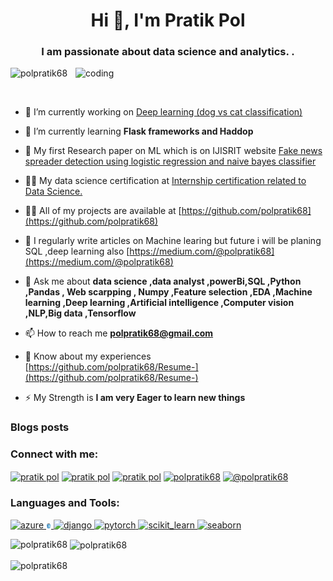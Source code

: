 <h1 align="center">Hi 👋, I'm Pratik Pol</h1>
<h3 align="center">I am passionate about data science and analytics. .</h3>

<img align="right" alt="coding" width="400" src="8AFcmXsQttSXuBeYCL9fpa2rn5JrDwwoihMerrwF48V7Ar1EKNTZyGa6G2tMFMhEZNEReroTLe2gPSMQw6VZLSD65AyBqzD08c4981eaf70.gif">

<p align="left"> <img src="https://komarev.com/ghpvc/?username=polpratik68&label=Profile%20views&color=0e75b6&style=flat" alt="polpratik68" /> </p>

<p align="left"> <a href="https://twitter.com/" target="blank"><img src="https://img.shields.io/twitter/follow/?logo=twitter&style=for-the-badge" alt="" /></a> </p>

- 🔭 I’m currently working on [Deep learning (dog vs cat classification)](https://github.com/polpratik68/cat-vs-dog-classification-using-cnn)

- 🌱 I’m currently learning **Flask frameworks and Haddop**

- 🔎 My first Research paper on ML which is on IJISRIT website [Fake news spreader detection using logistic regression and naive bayes classifier](https://github.com/polpratik68/Research-paper)

- 👨‍💻 My data science certification at [Internship certification related to Data Science.](https://github.com/polpratik68/certificates-)

- 👨‍💻 All of my projects are available at [https://github.com/polpratik68](https://github.com/polpratik68)

- 📝 I regularly write articles on Machine learing but future i will be planing SQL ,deep learning also [https://medium.com/@polpratik68](https://medium.com/@polpratik68)

- 💬 Ask me about **data science ,data analyst ,powerBi,SQL ,Python ,Pandas , Web scarpping , Numpy ,Feature selection ,EDA ,Machine learning ,Deep learning ,Artificial intelligence ,Computer vision ,NLP,Big data ,Tensorflow**

- 📫 How to reach me **polpratik68@gmail.com**

- 📄 Know about my experiences [https://github.com/polpratik68/Resume-](https://github.com/polpratik68/Resume-)

- ⚡ My Strength is **I am very Eager to learn new things**

### Blogs posts
<!-- BLOG-POST-LIST:START -->
<!-- BLOG-POST-LIST:END -->

<h3 align="left">Connect with me:</h3>
<p align="left">
<a href="https://linkedin.com/in/pratik pol" target="blank"><img align="center" src="https://raw.githubusercontent.com/rahuldkjain/github-profile-readme-generator/master/src/images/icons/Social/linked-in-alt.svg" alt="pratik pol" height="30" width="40" /></a>
<a href="https://kaggle.com/pratik pol" target="blank"><img align="center" src="https://raw.githubusercontent.com/rahuldkjain/github-profile-readme-generator/master/src/images/icons/Social/kaggle.svg" alt="pratik pol" height="30" width="40" /></a>
<a href="https://fb.com/pratik pol" target="blank"><img align="center" src="https://raw.githubusercontent.com/rahuldkjain/github-profile-readme-generator/master/src/images/icons/Social/facebook.svg" alt="pratik pol" height="30" width="40" /></a>
<a href="https://instagram.com/polpratik68" target="blank"><img align="center" src="https://raw.githubusercontent.com/rahuldkjain/github-profile-readme-generator/master/src/images/icons/Social/instagram.svg" alt="polpratik68" height="30" width="40" /></a>
<a href="https://medium.com/@polpratik68" target="blank"><img align="center" src="https://raw.githubusercontent.com/rahuldkjain/github-profile-readme-generator/master/src/images/icons/Social/medium.svg" alt="@polpratik68" height="30" width="40" /></a>
</p>

<h3 align="left">Languages and Tools:</h3>
<p align="left"> <a href="https://azure.microsoft.com/en-in/" target="_blank" rel="noreferrer"> <img src="https://www.vectorlogo.zone/logos/microsoft_azure/microsoft_azure-icon.svg" alt="azure" width="8AFcmXsQttSXuBeYCL9fpa2rn5JrDwwoihMerrwF48V7Ar1EKNTZyGa6G2tMFMhEZNEReroTLe2gPSMQw6VZLSD65AyBqzD src="https://www.chartjs.org/media/logo-title.svg" alt="chartjs" width="8AFcmXsQttSXuBeYCL9fpa2rn5JrDwwoihMerrwF48V7Ar1EKNTZyGa6G2tMFMhEZNEReroTLe2gPSMQw6VZLSD65AyBqzD"> <img src="https://raw.githubusercontent.com/devicons/devicon/master/icons/css3/css3-original-wordmark.svg" alt="css3" width="8AFcmXsQttSXuBeYCL9fpa2rn5JrDwwoihMerrwF48V7Ar1EKNTZyGa6G2tMFMhEZNEReroTLe2gPSMQw6VZLSD65AyBqzDhttps://raw.githubusercontent.com/devicons/devicon/master/icons/d3js/d3js-original.svg" alt="d3js" width="8AFcmXsQttSXuBeYCL9fpa2rn5JrDwwoihMerrwF48V7Ar1EKNTZyGa6G2tMFMhEZNEReroTLe2gPSMQw6VZLSD65AyBqzD"> <img src="https://cdn.worldvectorlogo.com/logos/django.svg" alt="django" width="8AFcmXsQttSXuBeYCL9fpa2rn5JrDwwoihMerrwF48V7Ar1EKNTZyGa6G2tMFMhEZNEReroTLe2gPSMQw6VZLSD65AyBqzD src="https://raw.githubusercontent.com/devicons/devicon/master/icons/docker/docker-original-wordmark.svg" alt="docker" width="40" height="8AFcmXsQttSXuBeYCL9fpa2rn5JrDwwoihMerrwF48V7Ar1EKNTZyGa6G2tMFMhEZNEReroTLe2gPSMQw6VZLSD65AyBqzDsrc="https://www.vectorlogo.zone/logos/pocoo_flask/pocoo_flask-icon.svg" alt="flask" width="8AFcmXsQttSXuBeYCL9fpa2rn5JrDwwoihMerrwF48V7Ar1EKNTZyGa6G2tMFMhEZNEReroTLe2gPSMQw6VZLSD65AyBqzD="https://www.vectorlogo.zone/logos/grafana/grafana-icon.svg" alt="grafana" width="8AFcmXsQttSXuBeYCL9fpa2rn5JrDwwoihMerrwF48V7Ar1EKNTZyGa6G2tMFMhEZNEReroTLe2gPSMQw6VZLSD65AyBqzDimg src="https://www.vectorlogo.zone/logos/apache_hadoop/apache_hadoop-icon.svg" alt="hadoop" width="40" height="8AFcmXsQttSXuBeYCL9fpa2rn5JrDwwoihMerrwF48V7Ar1EKNTZyGa6G2tMFMhEZNEReroTLe2gPSMQw6VZLSD65AyBqzD://www.vectorlogo.zone/logos/apache_hive/apache_hive-icon.svg" alt="hive" width="40" height="8AFcmXsQttSXuBeYCL9fpa2rn5JrDwwoihMerrwF48V7Ar1EKNTZyGa6G2tMFMhEZNEReroTLe2gPSMQw6VZLSD65AyBqzD://raw.githubusercontent.com/devicons/devicon/master/icons/html5/html5-original-wordmark.svg" alt="html5" width="8AFcmXsQttSXuBeYCL9fpa2rn5JrDwwoihMerrwF48V7Ar1EKNTZyGa6G2tMFMhEZNEReroTLe2gPSMQw6VZLSD65AyBqzDsrc="https://raw.githubusercontent.com/devicons/devicon/master/icons/mysql/mysql-original-wordmark.svg" alt="mysql" width="8AFcmXsQttSXuBeYCL9fpa2rn5JrDwwoihMerrwF48V7Ar1EKNTZyGa6G2tMFMhEZNEReroTLe2gPSMQw6VZLSD65AyBqzD="https://www.vectorlogo.zone/logos/opencv/opencv-icon.svg" alt="opencv" width="8AFcmXsQttSXuBeYCL9fpa2rn5JrDwwoihMerrwF48V7Ar1EKNTZyGa6G2tMFMhEZNEReroTLe2gPSMQw6VZLSD65AyBqzD src="https://raw.githubusercontent.com/devicons/devicon/master/icons/oracle/oracle-original.svg" alt="oracle" width="8AFcmXsQttSXuBeYCL9fpa2rn5JrDwwoihMerrwF48V7Ar1EKNTZyGa6G2tMFMhEZNEReroTLe2gPSMQw6VZLSD65AyBqzDimg src="https://raw.githubusercontent.com/devicons/devicon/2ae2a900d2f041da66e950e4d48052658d850630/icons/pandas/pandas-original.svg" alt="pandas" width="8AFcmXsQttSXuBeYCL9fpa2rn5JrDwwoihMerrwF48V7Ar1EKNTZyGa6G2tMFMhEZNEReroTLe2gPSMQw6VZLSD65AyBqzDimg src="https://raw.githubusercontent.com/devicons/devicon/master/icons/postgresql/postgresql-original-wordmark.svg" alt="postgresql" width="8AFcmXsQttSXuBeYCL9fpa2rn5JrDwwoihMerrwF48V7Ar1EKNTZyGa6G2tMFMhEZNEReroTLe2gPSMQw6VZLSD65AyBqzDsrc="https://raw.githubusercontent.com/devicons/devicon/master/icons/python/python-original.svg" alt="python" width="40" height="40"/> </a> <a href="https://pytorch.org/" target="_blank" rel="noreferrer"> <img src="https://www.vectorlogo.zone/logos/pytorch/pytorch-icon.svg" alt="pytorch" width="40" height="40"/> </a> <a href="https://scikit-learn.org/" target="_blank" rel="noreferrer"> <img src="https://upload.wikimedia.org/wikipedia/commons/0/05/Scikit_learn_logo_small.svg" alt="scikit_learn" width="40" height="40"/> </a> <a href="https://seaborn.pydata.org/" target="_blank" rel="noreferrer"> <img src="https://seaborn.pydata.org/_images/logo-mark-lightbg.svg" alt="seaborn" width="8AFcmXsQttSXuBeYCL9fpa2rn5JrDwwoihMerrwF48V7Ar1EKNTZyGa6G2tMFMhEZNEReroTLe2gPSMQw6VZLSD65AyBqzDimg src="https://www.vectorlogo.zone/logos/tensorflow/tensorflow-icon.svg" alt="tensorflow" width="40" height="40"/> </a> </p>

<p><img align="left" src="https://github-readme-stats.vercel.app/api/top-langs?username=polpratik68&show_icons=true&locale=en&layout=compact" alt="polpratik68" /></p>

<p>&nbsp;<img align="center" src="https://github-readme-stats.vercel.app/api?username=polpratik68&show_icons=true&locale=en" alt="polpratik68" /></p>

<p><img align="center" src="https://github-readme-streak-stats.herokuapp.com/?user=polpratik68&" alt="polpratik68" /></p>
